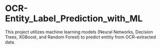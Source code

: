 # OCR-Entity_Label_Prediction_with_ML
This project utilizes machine learning models (Neural Networks, Decision Trees, XGBoost, and Random Forest) to predict entitiy from OCR-extracted data.
